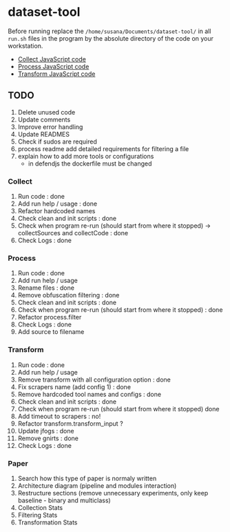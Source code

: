 # dataset-tool


Before running replace the `/home/susana/Documents/dataset-tool/` in all `run.sh` files in the program by the absolute directory of the code on your workstation.


* [Collect JavaScript code](./collect/README.md)
* [Process JavaScript code](./process/README.md)
* [Transform JavaScript code](./transform/README.md)

## TODO

1. Delete unused code
2. Update comments
3. Improve error handling
4. Update READMES
5. Check if sudos are required
6. process readme add detailed requirements for filtering a file
7. explain how to add more tools or configurations
    * in defendjs the dockerfile must be changed


### Collect

1. Run code : done
2. Add run help / usage : done
4. Refactor hardcoded names
5. Check clean and init scripts : done
6. Check when program re-run (should start from where it stopped) -> collectSources and collectCode : done
7. Check Logs : done


### Process

1. Run code : done
2. Add run help / usage 
3. Rename files : done
4. Remove obfuscation filtering : done
5. Check clean and init scripts : done
6. Check when program re-run (should start from where it stopped) : done
7. Refactor process.filter
8. Check Logs : done
3. Add source to filename

### Transform

1. Run code : done
2. Add run help / usage 
3. Remove transform with all configuration option : done
4. Fix scrapers name (add config 1) : done
5. Remove hardcoded tool names and configs : done
6. Check clean and init scripts : done
6. Check when program re-run (should start from where it stopped) done
7. Add timeout to scrapers : no!
8. Refactor transform.transform_input ?
9. Update jfogs : done
10. Remove gnirts : done
11. Check Logs : done

### Paper

1. Search how this type of paper is normaly written
2. Architecture diagram (pipeline and modules interaction)
3. Restructure sections (remove unnecessary experiments, only keep baseline - binary and multiclass)
4. Collection Stats
5. Filtering Stats
6. Transformation Stats
